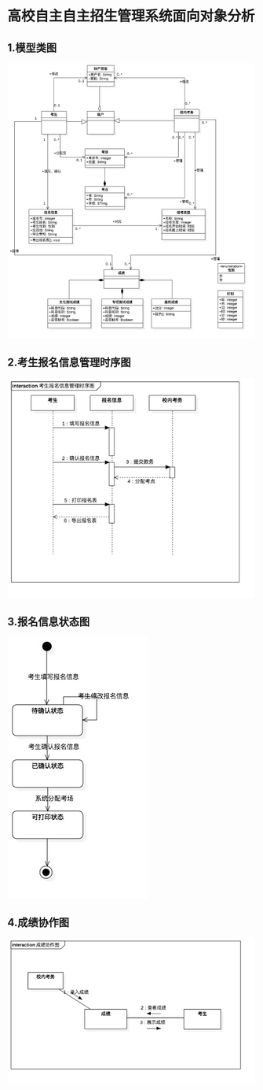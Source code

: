 # 高校自主自主招生管理系统面向对象分析

## 1.模型类图

![类图](/作业5/类图.jpg)

## 2.考生报名信息管理时序图

![考生报名信息管理时序图](/作业5/考生报名信息管理时序图.jpg)

## 3.报名信息状态图

![报名信息状态图](/作业5/报名信息状态图.jpg)

## 4.成绩协作图

![成绩协作图](/作业5/成绩协作图.jpg)
